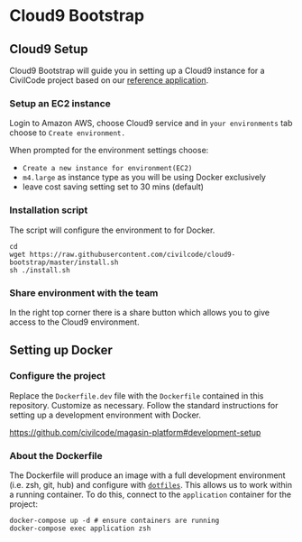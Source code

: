 # Cloud9 Bootstrap

## Cloud9 Setup

Cloud9 Bootstrap will guide you in setting up a Cloud9 instance for a CivilCode project based on
our [reference application](https://github.com/civilcode/magasin-platform).

### Setup an EC2 instance

Login to Amazon AWS, choose Cloud9 service and in `your environments` tab choose
to `Create environment.`

When prompted for the environment settings choose:
- `Create a new instance for environment(EC2)`
- `m4.large` as instance type as you will be using Docker exclusively
- leave cost saving setting set to 30 mins (default)

### Installation script

The script will configure the environment to for Docker.

    cd
    wget https://raw.githubusercontent.com/civilcode/cloud9-bootstrap/master/install.sh
    sh ./install.sh

### Share environment with the team

In the right top corner there is a share button which allows you to give access to the
Cloud9 environment.

## Setting up Docker

### Configure the project

Replace the `Dockerfile.dev` file with the `Dockerfile` contained in this repository. Customize as
necessary. Follow the standard instructions for setting up a development environment with Docker.

https://github.com/civilcode/magasin-platform#development-setup

### About the Dockerfile

The Dockerfile will produce an image with a full development environment (i.e. zsh, git, hub) and
configure with [`dotfiles`](https://github.com/civilcode/dotfiles). This allows us to work within
a running container. To do this, connect to the `application` container for the project:

    docker-compose up -d # ensure containers are running
    docker-compose exec application zsh
